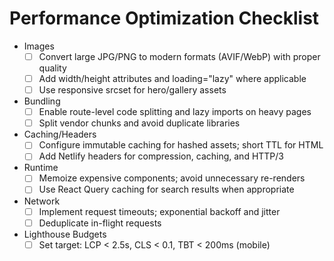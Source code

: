 # Performance Optimization Checklist

- Images
  - [ ] Convert large JPG/PNG to modern formats (AVIF/WebP) with proper quality
  - [ ] Add width/height attributes and loading="lazy" where applicable
  - [ ] Use responsive srcset for hero/gallery assets
- Bundling
  - [ ] Enable route-level code splitting and lazy imports on heavy pages
  - [ ] Split vendor chunks and avoid duplicate libraries
- Caching/Headers
  - [ ] Configure immutable caching for hashed assets; short TTL for HTML
  - [ ] Add Netlify headers for compression, caching, and HTTP/3
- Runtime
  - [ ] Memoize expensive components; avoid unnecessary re-renders
  - [ ] Use React Query caching for search results when appropriate
- Network
  - [ ] Implement request timeouts; exponential backoff and jitter
  - [ ] Deduplicate in-flight requests
- Lighthouse Budgets
  - [ ] Set target: LCP < 2.5s, CLS < 0.1, TBT < 200ms (mobile)

